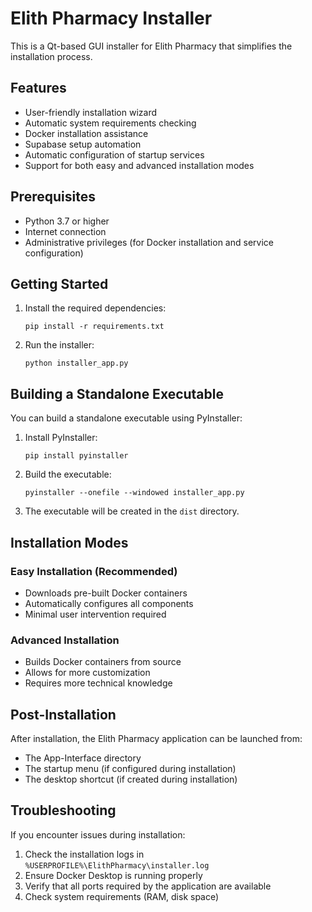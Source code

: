 # Elith Pharmacy Installer

This is a Qt-based GUI installer for Elith Pharmacy that simplifies the installation process.

## Features

- User-friendly installation wizard
- Automatic system requirements checking
- Docker installation assistance
- Supabase setup automation
- Automatic configuration of startup services
- Support for both easy and advanced installation modes

## Prerequisites

- Python 3.7 or higher
- Internet connection
- Administrative privileges (for Docker installation and service configuration)

## Getting Started

1. Install the required dependencies:
   ```
   pip install -r requirements.txt
   ```

2. Run the installer:
   ```
   python installer_app.py
   ```

## Building a Standalone Executable

You can build a standalone executable using PyInstaller:

1. Install PyInstaller:
   ```
   pip install pyinstaller
   ```

2. Build the executable:
   ```
   pyinstaller --onefile --windowed installer_app.py
   ```

3. The executable will be created in the `dist` directory.

## Installation Modes

### Easy Installation (Recommended)

- Downloads pre-built Docker containers
- Automatically configures all components
- Minimal user intervention required

### Advanced Installation

- Builds Docker containers from source
- Allows for more customization
- Requires more technical knowledge

## Post-Installation

After installation, the Elith Pharmacy application can be launched from:
- The App-Interface directory
- The startup menu (if configured during installation)
- The desktop shortcut (if created during installation)

## Troubleshooting

If you encounter issues during installation:

1. Check the installation logs in `%USERPROFILE%\ElithPharmacy\installer.log`
2. Ensure Docker Desktop is running properly
3. Verify that all ports required by the application are available
4. Check system requirements (RAM, disk space) 